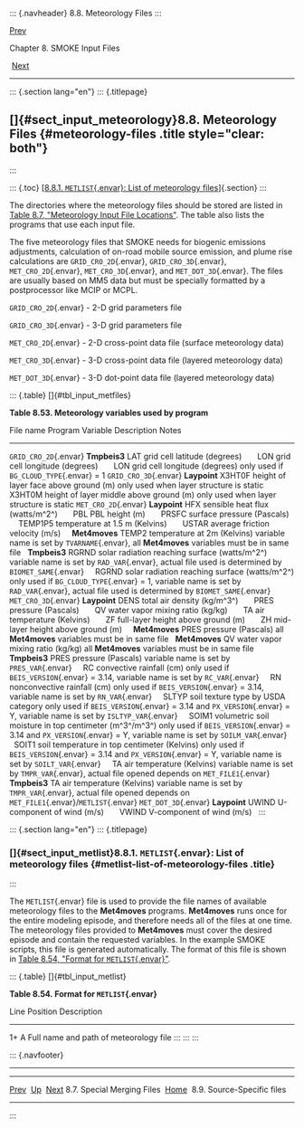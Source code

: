 ::: {.navheader}
8.8. Meteorology Files
:::

[Prev](ch08s07.html) 

Chapter 8. SMOKE Input Files

 [Next](ch08s09.html)

------------------------------------------------------------------------

::: {.section lang="en"}
::: {.titlepage}
<div>

<div>

[]{#sect_input_meteorology}8.8. Meteorology Files {#meteorology-files .title style="clear: both"}
-------------------------------------------------

</div>

</div>
:::

::: {.toc}
[[8.8.1. `METLIST`{.envar}: List of meteorology
files](ch08s08.html#sect_input_metlist)]{.section}
:::

The directories where the meteorology files should be stored are listed
in [Table 8.7, "Meteorology Input File
Locations"](ch08.html#tbl_input_meteorology_files "Table 8.7. Meteorology Input File Locations").
The table also lists the programs that use each input file.

The five meteorology files that SMOKE needs for biogenic emissions
adjustments, calculation of on-road mobile source emission, and plume
rise calculations are `GRID_CRO_2D`{.envar}, `GRID_CRO_3D`{.envar},
`MET_CRO_2D`{.envar}, `MET_CRO_3D`{.envar}, and `MET_DOT_3D`{.envar}.
The files are usually based on MM5 data but must be specially formatted
by a postprocessor like MCIP or MCPL.

`GRID_CRO_2D`{.envar} - 2-D grid parameters file

`GRID_CRO_3D`{.envar} - 3-D grid parameters file

`MET_CRO_2D`{.envar} - 2-D cross-point data file (surface meteorology
data)

`MET_CRO_3D`{.envar} - 3-D cross-point data file (layered meteorology
data)

`MET_DOT_3D`{.envar} - 3-D dot-point data file (layered meteorology
data)

::: {.table}
[]{#tbl_input_metfiles}

**Table 8.53. Meteorology variables used by program**

  File name               Program         Variable   Description                                              Notes
  ----------------------- --------------- ---------- -------------------------------------------------------- ----------------------------------------------------------------------------------------------------------------------------------------------
  `GRID_CRO_2D`{.envar}   **Tmpbeis3**    LAT        grid cell latitude (degrees)                              
                                          LON        grid cell longitude (degrees)                             
                                          LON        grid cell longitude (degrees)                            only used if `BG_CLOUD_TYPE`{.envar} = 1
  `GRID_CRO_3D`{.envar}   **Laypoint**    X3HT0F     height of layer face above ground (m)                    only used when layer structure is static
                                          X3HT0M     height of layer middle above ground (m)                  only used when layer structure is static
  `MET_CRO_2D`{.envar}    **Laypoint**    HFX        sensible heat flux (watts/m^2^)                           
                                          PBL        PBL height (m)                                            
                                          PRSFC      surface pressure (Pascals)                                
                                          TEMP1P5    temperature at 1.5 m (Kelvins)                            
                                          USTAR      average friction velocity (m/s)                           
                          **Met4moves**   TEMP2      temperature at 2m (Kelvins)                              variable name is set by `TVARNAME`{.envar}, all **Met4moves** variables must be in same file
                          **Tmpbeis3**    RGRND      solar radiation reaching surface (watts/m^2^)            variable name is set by `RAD_VAR`{.envar}, actual file used is determined by `BIOMET_SAME`{.envar}
                                          RGRND      solar radiation reaching surface (watts/m^2^)            only used if `BG_CLOUD_TYPE`{.envar} = 1, variable name is set by `RAD_VAR`{.envar}, actual file used is determined by `BIOMET_SAME`{.envar}
  `MET_CRO_3D`{.envar}    **Laypoint**    DENS       total air density (kg/m^3^)                               
                                          PRES       pressure (Pascals)                                        
                                          QV         water vapor mixing ratio (kg/kg)                          
                                          TA         air temperature (Kelvins)                                 
                                          ZF         full-layer height above ground (m)                        
                                          ZH         mid-layer height above ground (m)                         
                          **Met4moves**   PRES       pressure (Pascals)                                       all **Met4moves** variables must be in same file
                          **Met4moves**   QV         water vapor mixing ratio (kg/kg)                         all **Met4moves** variables must be in same file
                          **Tmpbeis3**    PRES       pressure (Pascals)                                       variable name is set by `PRES_VAR`{.envar}
                                          RC         convective rainfall (cm)                                 only used if `BEIS_VERSION`{.envar} = 3.14, variable name is set by `RC_VAR`{.envar}
                                          RN         nonconvective rainfall (cm)                              only used if `BEIS_VERSION`{.envar} = 3.14, variable name is set by `RN_VAR`{.envar}
                                          SLTYP      soil texture type by USDA category                       only used if `BEIS_VERSION`{.envar} = 3.14 and `PX_VERSION`{.envar} = Y, variable name is set by `ISLTYP_VAR`{.envar}
                                          SOIM1      volumetric soil moisture in top centimeter (m^3^/m^3^)   only used if `BEIS_VERSION`{.envar} = 3.14 and `PX_VERSION`{.envar} = Y, variable name is set by `SOILM_VAR`{.envar}
                                          SOIT1      soil temperature in top centimeter (Kelvins)             only used if `BEIS_VERSION`{.envar} = 3.14 and `PX_VERSION`{.envar} = Y, variable name is set by `SOILT_VAR`{.envar}
                                          TA         air temperature (Kelvins)                                variable name is set by `TMPR_VAR`{.envar}, actual file opened depends on `MET_FILE1`{.envar}
                          **Tmpbeis3**    TA         air temperature (Kelvins)                                variable name is set by `TMPR_VAR`{.envar}, actual file opened depends on `MET_FILE1`{.envar}/`METLIST`{.envar}
  `MET_DOT_3D`{.envar}    **Laypoint**    UWIND      U-component of wind (m/s)                                 
                                          VWIND      V-component of wind (m/s)                                 
:::

::: {.section lang="en"}
::: {.titlepage}
<div>

<div>

### []{#sect_input_metlist}8.8.1. `METLIST`{.envar}: List of meteorology files {#metlist-list-of-meteorology-files .title}

</div>

</div>
:::

The `METLIST`{.envar} file is used to provide the file names of
available meteorology files to the **Met4moves** programs. **Met4moves**
runs once for the entire modeling episode, and therefore needs all of
the files at one time. The meteorology files provided to **Met4moves**
must cover the desired episode and contain the requested variables. In
the example SMOKE scripts, this file is generated automatically. The
format of this file is shown in [Table 8.54, "Format for
`METLIST`{.envar}"](ch08s08.html#tbl_input_metlist "Table 8.54. Format for METLIST").

::: {.table}
[]{#tbl_input_metlist}

**Table 8.54. Format for `METLIST`{.envar}**

  Line   Position   Description
  ------ ---------- ----------------------------------------
  1+     A          Full name and path of meteorology file
:::
:::
:::

::: {.navfooter}

------------------------------------------------------------------------

  ----------------------------- -------------------- -----------------------------
  [Prev](ch08s07.html)            [Up](ch08.html)             [Next](ch08s09.html)
  8.7. Special Merging Files     [Home](index.html)     8.9. Source-Specific files
  ----------------------------- -------------------- -----------------------------
:::
